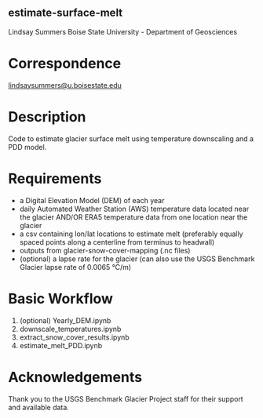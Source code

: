 ## estimate-surface-melt
Lindsay Summers
Boise State University - Department of Geosciences

# Correspondence
lindsaysummers@u.boisestate.edu

# Description
Code to estimate glacier surface melt using temperature downscaling and a PDD model. 

# Requirements
- a Digital Elevation Model (DEM) of each year
- daily Automated Weather Station (AWS) temperature data located near the glacier AND/OR ERA5 temperature data from one location near the glacier
- a csv containing lon/lat locations to estimate melt (preferably equally spaced points along a centerline from terminus to headwall)
- outputs from glacier-snow-cover-mapping (.nc files)
- (optional) a lapse rate for the glacier (can also use the USGS Benchmark Glacier lapse rate of 0.0065 °C/m)

# Basic Workflow
1. (optional) Yearly_DEM.ipynb
2. downscale_temperatures.ipynb
3. extract_snow_cover_results.ipynb
4. estimate_melt_PDD.ipynb

# Acknowledgements
Thank you to the USGS Benchmark Glacier Project staff for their support and available data. 
